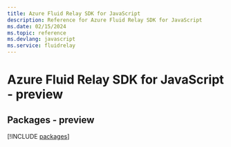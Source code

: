 ```yaml
---
title: Azure Fluid Relay SDK for JavaScript
description: Reference for Azure Fluid Relay SDK for JavaScript
ms.date: 02/15/2024
ms.topic: reference
ms.devlang: javascript
ms.service: fluidrelay
---
```

# Azure Fluid Relay SDK for JavaScript - preview
## Packages - preview
[!INCLUDE [packages](fluid-relay-index.md)]